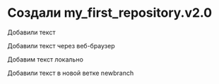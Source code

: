 # Создали my_first_repository.v2.0

Добавили текст

Добавили текст через веб-браузер

Добавим текст локально

Добавили текст в новой ветке newbranch
